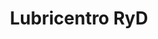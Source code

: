 ---
title: "Lubricentro RyD"
url: /rafael-calzada/lubricentro-ryd/
shop: reparación de automóviles
---